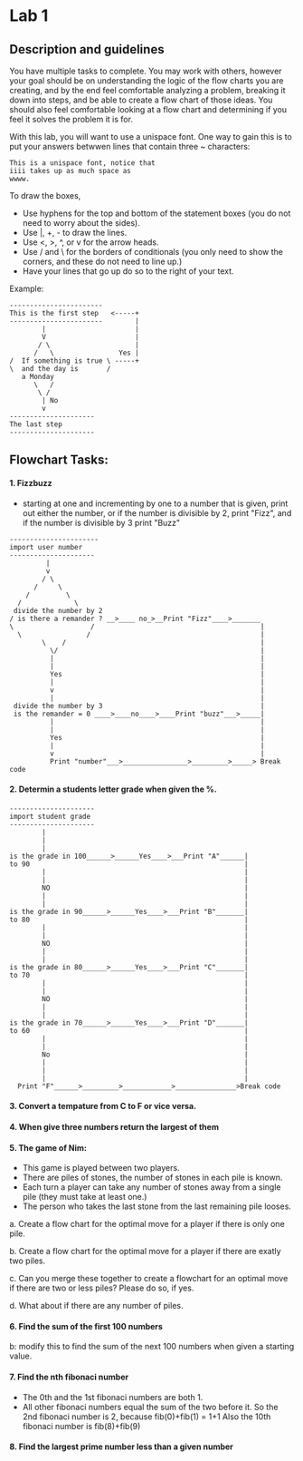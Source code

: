 # Lab 1

## Description and guidelines
You have multiple tasks to complete.  You may work with others, however your goal should be on understanding the logic of the flow charts you are creating, and by the end feel comfortable analyzing a problem, breaking it down into steps, and be able to create a flow chart of those ideas.  You should also feel comfortable looking at a flow chart and determining if you feel it solves the problem it is for.

With this lab, you will want to use a unispace font.  One way to gain this is to put your answers betwwen lines that contain three ~ characters:

~~~
This is a unispace font, notice that 
iiii takes up as much space as
wwww.
~~~

To draw the boxes, 
* Use hyphens for the top and bottom of the statement boxes (you do not need to worry about the sides).
* Use |, +, - to draw the lines.
* Use <, >, ^, or v for the arrow heads.
* Use / and \ for the borders of conditionals (you only need to show the corners, and these do not need to line up.)
* Have your lines that go up do so to the right of your text.

Example:
~~~
-----------------------
This is the first step   <-----+
-----------------------        |
        |                      |
        V                      |
       / \                     |
      /   \                Yes |
/  If something is true \ -----+
\  and the day is       /
   a Monday
      \   /
       \ /
        | No
        v
---------------------
The last step
---------------------
~~~

## Flowchart Tasks:

#### 1. Fizzbuzz
* starting at one and incrementing by one to a number that is given, print out either the number, or if the number is divisible by 2, print "Fizz", and if the number is divisible by 3 print "Buzz" 
~~~
----------------------
import user number
---------------------
         |
         v
        / \
      /     \
    /         \
  /             \
 divide the number by 2
/ is there a remander ? __>____ no_>__Print "Fizz"____>_______
\                   /                                         |
  \                /                                          |
        \    /                                                |
          \/                                                  |
          |                                                   |
          |                                                   |
          Yes                                                 |
          |                                                   |
          v                                                   |
          |                                                   |
 divide the number by 3                                       |
 is the remander = 0 ____>____no____>____Print "buzz"___>_____|
          |                                                   |
          |                                                   |
          Yes                                                 |
          |                                                   |
          v                                                   |
          Print "number"___>________________>_________>_____> Break code
 ~~~         
#### 2. Determin a students letter grade when given the %.
~~~
---------------------
import student grade
---------------------
        |
        |
        |
is the grade in 100______>______Yes____>___Print "A"______|
to 90                                                     |
        |                                                 |
        |                                                 |
        NO                                                |
        |                                                 |
        |                                                 |
is the grade in 90______>______Yes____>___Print "B"_______|
to 80                                                     |
        |                                                 |
        |                                                 |
        NO                                                |
        |                                                 |
        |                                                 |
is the grade in 80______>______Yes____>___Print "C"_______|
to 70                                                     |
        |                                                 |
        |                                                 |
        NO                                                |
        |                                                 |
        |                                                 |
is the grade in 70______>______Yes____>___Print "D"_______|
to 60                                                     |
        |                                                 |
        |                                                 |
        No                                                |
        |                                                 |
        |                                                 |
        |                                                 |
  Print "F"______>_________>____________>_______________>Break code
  ~~~
#### 3. Convert a tempature from C to F or vice versa.

#### 4. When give three numbers return the largest of them

#### 5. The game of Nim:
* This game is played between two players.
* There are piles of stones, the number of stones in each pile is known.
* Each turn a player can take any number of stones away from a single pile (they must take at least one.)
* The person who takes the last stone from the last remaining pile looses.
  
a. Create a flow chart for the optimal move for a player if there is only one pile.

b. Create a flow chart for the optimal move for a player if there are exatly two piles.

c. Can you merge these together to create a flowchart for an optimal move if there are two or less piles?  Please do so, if yes.

d. What about if there are any number of piles.

#### 6. Find the sum of the first 100 numbers
b: modify this to find the sum of the next 100 numbers when given a starting value.

#### 7. Find the nth fibonaci number
* The 0th and the 1st fibonaci numbers are both 1.
* All other fibonaci numbers equal the sum of the two before it.
  So the 2nd fibonaci number is 2, because fib(0)+fib(1) = 1+1
  Also the 10th fibonaci number is fib(8)+fib(9)

#### 8. Find the largest prime number less than a given number
